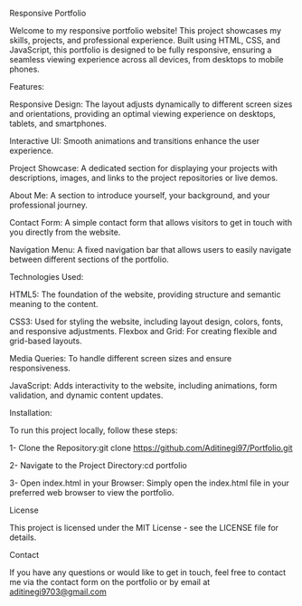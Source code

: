 Responsive Portfolio


Welcome to my responsive portfolio website! 
This project showcases my skills, projects, and professional experience. Built using HTML, CSS, and JavaScript, this portfolio is designed to be fully responsive, ensuring a seamless viewing experience across all devices, from desktops to mobile phones.

Features:

Responsive Design: The layout adjusts dynamically to different screen sizes and orientations, providing an optimal viewing experience on desktops, tablets, and smartphones.

Interactive UI: Smooth animations and transitions enhance the user experience.

Project Showcase: A dedicated section for displaying your projects with descriptions, images, and links to the project repositories or live demos.

About Me: A section to introduce yourself, your background, and your professional journey.

Contact Form: A simple contact form that allows visitors to get in touch with you directly from the website.

Navigation Menu: A fixed navigation bar that allows users to easily navigate between different sections of the portfolio.



Technologies Used:

HTML5: The foundation of the website, providing structure and semantic meaning to the content.

CSS3: Used for styling the website, including layout design, colors, fonts, and responsive adjustments.
Flexbox and Grid: For creating flexible and grid-based layouts.

Media Queries: To handle different screen sizes and ensure responsiveness.

JavaScript: Adds interactivity to the website, including animations, form validation, and dynamic content updates.


Installation:

To run this project locally, follow these steps:

1- Clone the Repository:git clone https://github.com/Aditinegi97/Portfolio.git

2- Navigate to the Project Directory:cd portfolio

3- Open index.html in your Browser: Simply open the index.html file in your preferred web browser to view the portfolio.


License

This project is licensed under the MIT License - see the LICENSE file for details.


Contact

If you have any questions or would like to get in touch, feel free to contact me via the contact form on the portfolio or by email at aditinegi9703@gmail.com
